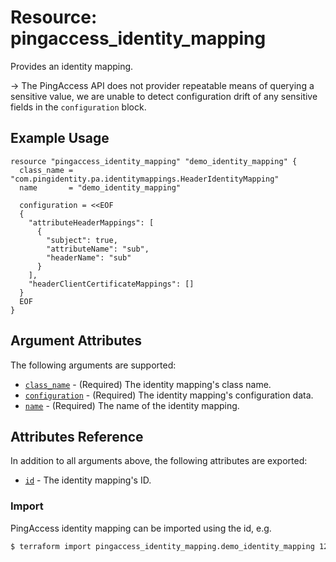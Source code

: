 # Resource: pingaccess_identity_mapping

Provides an identity mapping.

-> The PingAccess API does not provider repeatable means of querying a sensitive value, we are unable to detect configuration drift of any sensitive fields in the `configuration` block.

## Example Usage
```hcl
resource "pingaccess_identity_mapping" "demo_identity_mapping" {
  class_name = "com.pingidentity.pa.identitymappings.HeaderIdentityMapping"
  name       = "demo_identity_mapping"

  configuration = <<EOF
  {
    "attributeHeaderMappings": [
      {
        "subject": true,
        "attributeName": "sub",
        "headerName": "sub"
      }
    ],
    "headerClientCertificateMappings": []
  }
  EOF
}
```

## Argument Attributes
The following arguments are supported:

- [`class_name`](#class_name) - (Required) The identity mapping's class name.
- [`configuration`](#configuration) - (Required) The identity mapping's configuration data.
- [`name`](#name) - (Required) The name of the identity mapping.

## Attributes Reference
In addition to all arguments above, the following attributes are exported:

- [`id`](#id) - The identity mapping's ID.

### Import

PingAccess identity mapping can be imported using the id, e.g.

```bash
$ terraform import pingaccess_identity_mapping.demo_identity_mapping 123
```
